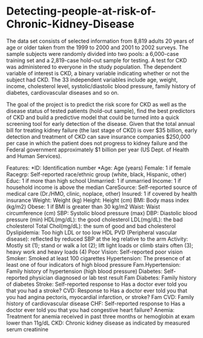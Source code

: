 # Detecting-people-at-risk-of-Chronic-Kidney-Disease
The data set consists of selected information from 8,819 adults 20 years of age or older taken from the 1999 to 2000 and 2001 to 2002 surveys. The sample subjects were randomly divided into two pools: a 6,000-case training set and a 2,819-case hold-out sample for testing. A test for CKD was administered to everyone in the study population. The dependent variable of interest is CKD, a binary variable indicating whether or not the subject had CKD. The 33 independent variables include age, weight, income, cholesterol level, systolic/diastolic blood pressure, family history of diabetes, cardiovascular diseases and so on.

The goal of the project is to predict the risk score for CKD as well as the disease status of tested patients (hold-out sample), find the best predictors of CKD and build a predictive model that could be turned into a quick screening tool for early detection of the disease. Given that the total annual bill for treating kidney failure (the last stage of CKD) is over $35 billion, early detection and treatment of CKD can save insurance companies $250,000 per case in which the patient does not progress to kidney failure and the Federal government approximately $1 billion per year (US Dept. of Health and Human Services).

Features: 
*ID: Identification number
*Age: Age (years)
Female: 1 if female
Racegrp: Self-reported race/ethnic group (white, black, Hispanic, other)
Educ: 1 if more than high school
Unmarried: 1 if unmarried
Income: 1 if household income is above the median
CareSource: Self-reported source of medical care (Dr./HMO, clinic, noplace, other)
Insured: 1 if covered by health insurance
Weight: Weight (kg)
Height: Height (cm)
BMI: Body mass index (kg/m2)
Obese: 1 if BMI is greater than 30 kg/m2
Waist: Waist circumference (cm)
SBP: Systolic blood pressure (max)
DBP: Diastolic blood pressure (min)
HDL(mg/dL): the good cholesterol
LDL(mg/dL): the bad cholesterol
Total Chol(mg/dL): the sum of good and bad cholesterol
Dyslipidemia: Too high LDL or too low HDL
PVD (Peripheral vascular disease): reflected by reduced SBP at the leg relative to the
arm
Activity: Mostly sit (1); stand or walk a lot (2); lift light loads or climb stairs often (3); heavy work and heavy loads (4)
Poor Vision: Self-reported poor vision
Smoker: Smoked at least 100 cigarettes
Hypertension: The presence of at least one of four indicators of high blood pressure
Fam.Hypertension: Family history of hypertension (high blood pressure)
Diabetes: Self-reported physician diagnosed or lab test result
Fam Diabetes: Family history of diabetes
Stroke: Self-reported response to Has a doctor ever told you that you had a stroke?
CVD: Response to Has a doctor ever told you that you had angina pectoris, myocardial infarction, or stroke?
Fam CVD: Family history of cardiovascular disease
CHF: Self-reported response to Has a doctor ever told you that you had congestive heart failure?
Anemia: Treatment for anemia received in past three months or hemoglobin at exam lower than 11g/dL
CKD: Chronic kidney disease as indicated by measured serum creatinine
